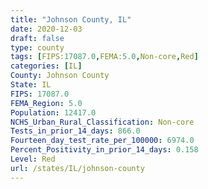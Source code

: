 ```yaml
---
title: "Johnson County, IL"
date: 2020-12-03
draft: false
type: county
tags: [FIPS:17087.0,FEMA:5.0,Non-core,Red]
categories: [IL]
County: Johnson County
State: IL
FIPS: 17087.0
FEMA_Region: 5.0
Population: 12417.0
NCHS_Urban_Rural_Classification: Non-core
Tests_in_prior_14_days: 866.0
Fourteen_day_test_rate_per_100000: 6974.0
Percent_Positivity_in_prior_14_days: 0.158
Level: Red
url: /states/IL/johnson-county
---
```




